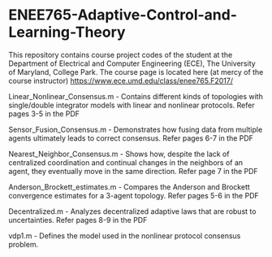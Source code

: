 # ENEE765-Adaptive-Control-and-Learning-Theory
This repository contains course project codes of the student at the Department of Electrical and Computer Engineering (ECE), The University of Maryland, College Park. The course page is located here (at mercy of the course instructor) https://www.ece.umd.edu/class/enee765.F2017/


Linear_Nonlinear_Consensus.m - Contains different kinds of topologies with single/double integrator models with linear and nonlinear protocols. Refer pages 3-5 in the PDF

Sensor_Fusion_Consensus.m - Demonstrates how fusing data from multiple agents ultimately leads to correct consensus. Refer pages 6-7 in the PDF

Nearest_Neighbor_Consensus.m - Shows how, despite the lack of centralized coordination and continual changes in the neighbors of an agent, they eventually move in the same direction. Refer page 7 in the PDF

Anderson_Brockett_estimates.m - Compares the Anderson and Brockett convergence estimates for a 3-agent topology. Refer pages 5-6 in the PDF

Decentralized.m - Analyzes decentralized adaptive laws that are robust to uncertainties. Refer pages 8-9 in the PDF

vdp1.m - Defines the model used in the nonlinear protocol consensus problem. 



